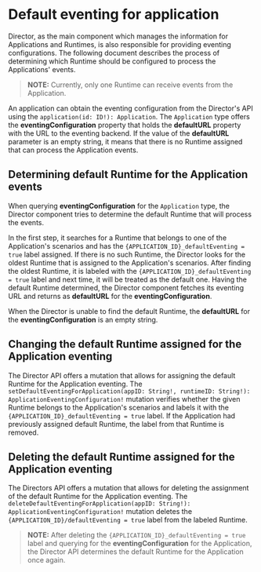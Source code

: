 # Default eventing for application


Director, as the main component which manages the information for Applications and Runtimes, is also responsible for providing eventing configurations. The following document describes the process of determining which Runtime should be configured to process the Applications' events.

>**NOTE:** Currently, only one Runtime can receive events from the Application.

An application can obtain the eventing configuration from the Director's API using the `application(id: ID!): Application`. The `Application` type offers the **eventingConfiguration** property that holds the **defaultURL** property with the URL to the eventing backend.
If the value of the **defaultURL** parameter is an empty string, it means that there is no Runtime assigned that can process the Application events.

## Determining default Runtime for the Application events

When querying **eventingConfiguration** for the `Application` type, the Director component tries to determine the default Runtime that will process the events.


In the first step, it searches for a Runtime that belongs to one of the Application's scenarios and has the `{APPLICATION_ID}_defaultEventing = true` label assigned. If there is no such Runtime, the Director looks for the oldest Runtime that is assigned to the Application's scenarios. After finding the oldest Runtime, it is labeled with the `{APPLICATION_ID}_defaultEventing = true` label and next time, it will be treated as the default one. Having the default Runtime determined, the Director component fetches its eventing URL and returns as **defaultURL** for the **eventingConfiguration**.

When the Director is unable to find the default Runtime, the **defaultURL** for the **eventingConfiguration** is an empty string.

## Changing the default Runtime assigned for the Application eventing

The Director API offers a mutation that allows for assigning the default Runtime for the Application eventing. The `setDefaultEventingForApplication(appID: String!, runtimeID: String!): ApplicationEventingConfiguration!` mutation verifies whether the given Runtime belongs to the Application's scenarios and labels it with the `{APPLICATION_ID}_defaultEventing = true` label. If the Application had previously assigned default Runtime, the label from that Runtime is removed.

## Deleting the default Runtime assigned for the Application eventing

The Directors API offers a mutation that allows for deleting the assignment of the default Runtime for the Application eventing. The `deleteDefaultEventingForApplication(appID: String!): ApplicationEventingConfiguration!` mutation deletes the `{APPLICATION_ID}/defaultEventing = true` label from the labeled Runtime.

>**NOTE:** After deleting the `{APPLICATION_ID}_defaultEventing = true` label and querying for the **eventingConfiguration** for the Application, the Director API determines the default Runtime for the Application once again.
